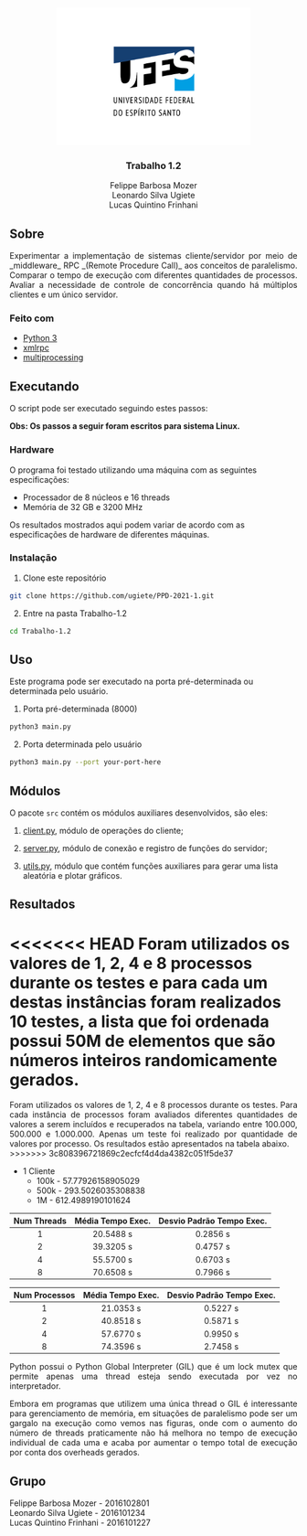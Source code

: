 <!-- PROJECT LOGO -->
<br />
<p align="center">
  <img src="../images/logo.png" alt="UFES" width="340" height="240">

  <h3 align="center">Trabalho 1.2</h3>

  <p align="center">
    Felippe Barbosa Mozer
    <br />
    Leonardo Silva Ugiete
    <br />
    Lucas Quintino Frinhani
    <br />
  </p>
</p>

## Sobre

<div style="text-align: justify"> Experimentar a implementação de sistemas cliente/servidor por meio de _middleware_ RPC _(Remote Procedure Call)_ aos conceitos de paralelismo. Comparar o tempo de execução com diferentes quantidades de processos. Avaliar a necessidade de controle de concorrência quando há múltiplos clientes e um único servidor. </div>

### Feito com

* [Python 3](https://www.python.org/about/)
* [xmlrpc](https://docs.python.org/3/library/xmlrpc.html)
* [multiprocessing](https://docs.python.org/3/library/multiprocessing.html)

## Executando

O script pode ser executado seguindo estes passos:

**Obs: Os passos a seguir foram escritos para sistema Linux.**

### Hardware

O programa foi testado utilizando uma máquina com as seguintes especificações:

* Processador de 8 núcleos e 16 threads
* Memória de 32 GB e 3200 MHz

Os resultados mostrados aqui podem variar de acordo com as especificações de hardware de diferentes máquinas.

### Instalação

1. Clone este repositório
  ```sh
  git clone https://github.com/ugiete/PPD-2021-1.git
  ```
2. Entre na pasta Trabalho-1.2
  ```sh
  cd Trabalho-1.2
  ```

## Uso

Este programa pode ser executado na porta pré-determinada ou determinada pelo usuário.

1. Porta pré-determinada (8000)
  ```sh
  python3 main.py
  ```
2. Porta determinada pelo usuário
  ```sh
  python3 main.py --port your-port-here
  ```

## Módulos

O pacote `src` contém os módulos auxiliares desenvolvidos, são eles:

1. [client.py](https://github.com/ugiete/PPD-2021-1/blob/master/Trabalho-1.2/src/client.py), módulo de operações do cliente;

2. [server.py](https://github.com/ugiete/PPD-2021-1/blob/master/Trabalho-1.2/src/server.py), módulo de conexão e registro de funções do servidor;

3. [utils.py](https://github.com/ugiete/PPD-2021-1/blob/master/Trabalho-1.2/src/utils.py), módulo que contém funções auxiliares para gerar uma lista aleatória e plotar gráficos.

## Resultados

<<<<<<< HEAD
Foram utilizados os valores de 1, 2, 4 e 8 processos durante os testes e para cada um destas instâncias foram realizados 10 testes, a lista que foi ordenada possui 50M de elementos que são números inteiros randomicamente gerados.
=======
<div style="text-align: justify"> Foram utilizados os valores de 1, 2, 4 e 8 processos durante os testes. Para cada instância de processos foram avaliados diferentes quantidades de valores a serem incluídos e recuperados na tabela, variando entre 100.000, 500.000 e 1.000.000. Apenas um teste foi realizado por quantidade de valores por processo. Os resultados estão apresentados na tabela abaixo. </div>
>>>>>>> 3c808396721869c2ecfcf4d4da4382c051f5de37

- 1 Cliente
  - 100k - 57.77926158905029
  - 500k - 293.5026035308838
  - 1M - 612.4989190101624

<center>

  | Num Threads | Média Tempo Exec. | Desvio Padrão Tempo Exec. |
  |:-----------:|:-----------------:|:-------------------------:|
  |      1      |     20.5488 s     |          0.2856 s         |
  |      2      |     39.3205 s     |          0.4757 s         |
  |      4      |     55.5700 s     |          0.6703 s         |
  |      8      |     70.6508 s     |          0.7966 s         | 


  | Num Processos | Média Tempo Exec. | Desvio Padrão Tempo Exec. |
  |:-------------:|:-----------------:|:-------------------------:|
  |      1        |     21.0353 s     |          0.5227 s         |
  |      2        |     40.8518 s     |          0.5871 s         |
  |      4        |     57.6770 s     |          0.9950 s         |
  |      8        |     74.3596 s     |          2.7458 s         | 


</center>


<div style="text-align: justify"> Python possui o Python Global Interpreter (GIL) que é um lock mutex que permite apenas uma thread esteja sendo executada por vez no interpretador.

Embora em programas que utilizem uma única thread o GIL é interessante para gerenciamento de memória, em situações de paralelismo pode ser um gargalo na execução como vemos nas figuras, onde com o aumento do número de threads praticamente não há melhora no tempo de execução individual de cada uma e acaba por aumentar o tempo total de execução por conta dos overheads gerados. </div>

## Grupo

Felippe Barbosa Mozer - 2016102801  
Leonardo Silva Ugiete - 2016101234  
Lucas Quintino Frinhani - 2016101227